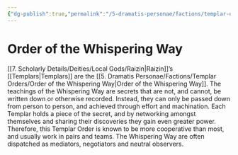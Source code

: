 ```yaml
---
{"dg-publish":true,"permalink":"/5-dramatis-personae/factions/templar-orders/order-of-the-whispering-way/","noteIcon":""}
---
```


# Order of the Whispering Way

[[7. Scholarly Details/Deities/Local Gods/Raizin\|Raizin]]’s [[Templars\|Templars]] are the [[5. Dramatis Personae/Factions/Templar Orders/Order of the Whispering Way\|Order of the Whispering Way]]. The teachings of the Whispering Way are secrets that are not, and cannot, be written down or otherwise recorded. Instead, they can only be passed down from person to person, and achieved through effort and machination. Each Templar holds a piece of the secret, and by networking amongst themselves and sharing their discoveries they gain even greater power. Therefore, this Templar Order is known to be more cooperative than most, and usually work in pairs and teams. The Whispering Way are often dispatched as mediators, negotiators and neutral observers.